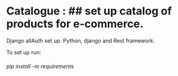 # Catalogue : ## set up catalog of products for e-commerce. 
Django allAuth set up. Python, django and Rest framework.

To set up run:
###### pip install -m requirements
